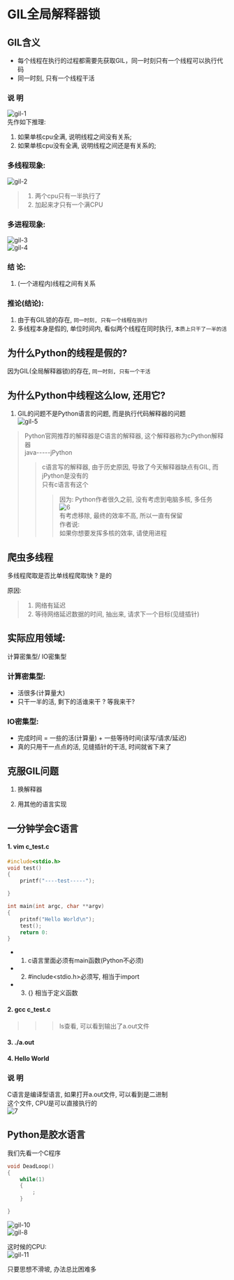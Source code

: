 GIL全局解释器锁  
===

## GIL含义     
* 每个线程在执行的过程都需要先获取GIL，同一时刻只有一个线程可以执行代码   
* 同一时刻, 只有一个线程干活  


### 说  明  
![gil-1](https://github.com/KissMyLady/Python/blob/master/Img/Python/gil-1.jpg)   
先作如下推理:  
1. 如果单核cpu全满, 说明线程之间没有关系;  
2. 如果单核cpu没有全满, 说明线程之间还是有关系的;  

 
### 多线程现象:   
![gil-2](https://github.com/KissMyLady/Python/blob/master/Img/Python/gil-2.jpg)      
> 1. 两个cpu只有一半执行了      
> 2. 加起来才只有一个满CPU  
   
### 多进程现象:    
![gil-3](https://github.com/KissMyLady/Python/blob/master/Img/Python/gil-3.jpg)     
![gil-4](https://github.com/KissMyLady/Python/blob/master/Img/Python/gil-4.jpg)     


### 结 论:    
1. (一个进程内)线程之间有关系     
  

### 推论(结论):      
1. 由于有GIL锁的存在, `同一时刻, 只有一个线程在执行`         
2. 多线程本身是假的, 单位时间内, 看似两个线程在同时执行, `本质上只干了一半的活`    

  

## 为什么Python的线程是假的?    
因为GIL(全局解释器锁)的存在,  `同一时刻, 只有一个干活`     

  

## 为什么Python中线程这么low, 还用它?  
1. GIL的问题不是Python语言的问题, 而是执行代码解释器的问题     
![gil-5](https://github.com/KissMyLady/Python/blob/master/Img/Python/gil-5.jpg)    
> Python官网推荐的解释器是C语言的解释器, 这个解释器称为cPython解释器        
> java-----jPython  
>   
>> c语言写的解释器, 由于历史原因, 导致了今天解释器缺点有GIL, 而jPython是没有的     
>> 只有c语言有这个      
>>  
>>> 因为:  Python作者很久之前, 没有考虑到电脑多核, 多任务     
>>> ![6](https://github.com/KissMyLady/Python/blob/master/Img/Python/gil-6.jpg)    
>>> 有考虑移除, 最终的效率不高, 所以一直有保留    
作者说:    
如果你想要发挥多核的效率, 请使用进程   



## 爬虫多线程   
多线程爬取是否比单线程爬取快 ? 是的    

原因:  
> 1. 网络有延迟  
> 2. 等待网络延迟数据的时间, 抽出来, 请求下一个目标(见缝插针)   



## 实际应用领域:   
计算密集型/ IO密集型

### 计算密集型:   
* 活很多(计算量大)    
* 只干一半的活, 剩下的活谁来干 ? 等我来干?    



### IO密集型:    
* 完成时间 = 一些的活(计算量) + 一些等待时间(读写/请求/延迟)    
* 真的只用干一点点的活, 见缝插针的干活, 时间就省下来了   



## 克服GIL问题  
1. 换解释器  

2. 用其他的语言实现  



## 一分钟学会C语言  
#### 1. vim c_test.c   
```C
#include<stdio.h>
void test()
{
	printf("----test-----");

}

int main(int argc, char **argv)
{
	pritnf("Hello World\n");
	test();
	return 0:
}   
```
- 1. c语言里面必须有main函数(Python不必须)  
- 2. #include<stdio.h>必须写, 相当于import     
- 3. {} 相当于定义函数    
  
#### 2. gcc c_test.c     
>>> ls查看, 可以看到输出了a.out文件  
  
#### 3. ./a.out  
#### 4. Hello World  
    

### 说 明  
C语言是编译型语言, 如果打开a.out文件, 可以看到是二进制  
这个文件, CPU是可以直接执行的  
![7](https://github.com/KissMyLady/Python/blob/master/Img/Python/gil-7.jpg)  



  
## Python是胶水语言  
我们先看一个C程序   
```C
void DeadLoop() 
{
	while(1)
	{
		;
	}

}
```
![gil-10](https://github.com/KissMyLady/Python/blob/master/Img/Python/gil-10.jpg)   
![gil-8](https://github.com/KissMyLady/Python/blob/master/Img/Python/gil-8.jpg)   
 
这时候的CPU:  
![gil-11](https://github.com/KissMyLady/Python/blob/master/Img/Python/gil-11.jpg)     


只要思想不滑坡, 办法总比困难多  
